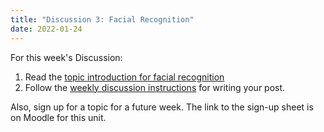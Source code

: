 ```yaml
---
title: "Discussion 3: Facial Recognition"
date: 2022-01-24
---
```


For this week's Discussion:

1. Read the [topic introduction for facial recognition](/discussions/face_reco/)
2. Follow the [weekly discussion instructions](/discussions/) for writing your post.

Also, sign up for a topic for a future week. The link to the sign-up sheet is on Moodle for this unit.